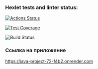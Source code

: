 ### Hexlet tests and linter status:

[![Actions Status](https://github.com/areldin8/java-project-72/actions/workflows/hexlet-check.yml/badge.svg)](https://github.com/areldin8/java-project-72/actions)

[![Test Coverage](https://api.codeclimate.com/v1/badges/dfcfa1c8703f661f3c7f/test_coverage)](https://codeclimate.com/github/areldin8/java-project-72/test_coverage)

![Build Status](https://github.com/areldin8/java-project-72/actions/workflows/build.yml/badge.svg)

### **Ссылка на приложение**

https://java-project-72-f4b2.onrender.com

